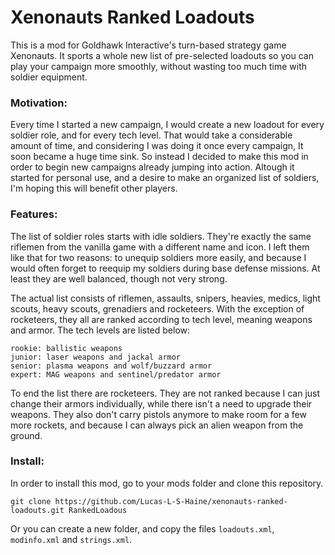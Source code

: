 # Xenonauts Ranked Loadouts

This is a mod for Goldhawk Interactive's turn-based strategy game Xenonauts.
It sports a whole new list of pre-selected loadouts so you can play your
campaign more smoothly, without wasting too much time with soldier equipment.

### Motivation:

Every time I started a new campaign, I would create a new loadout for every
soldier role, and for every tech level. That would take a considerable amount of
time, and considering I was doing it once every campaign, It soon became a huge
time sink. So instead I decided to make this mod in order to begin new campaigns
already jumping into action. Altough it started for personal use, and a desire
to make an organized list of soldiers, I'm hoping this will benefit other
players.

### Features:

The list of soldier roles starts with idle soldiers. They're exactly the same
riflemen from the vanilla game with a different name and icon. I left them like
that for two reasons: to unequip soldiers more easily, and because I would
often forget to reequip my soldiers during base defense missions. At least they
are well balanced, though not very strong.

The actual list consists of riflemen, assaults, snipers, heavies, medics, light
scouts, heavy scouts, grenadiers and rocketeers. With the exception of
rocketeers, they all are ranked according to tech level, meaning weapons and
armor. The tech levels are listed below:

```
rookie: ballistic weapons
junior: laser weapons and jackal armor
senior: plasma weapons and wolf/buzzard armor
expert: MAG weapons and sentinel/predator armor
```

To end the list there are rocketeers. They are not ranked because I can just
change their armors individually, while there isn't a need to upgrade their
weapons. They also don't carry pistols anymore to make room for a few more
rockets, and because I can always pick an alien weapon from the ground.

### Install:

In order to install this mod, go to your mods folder and clone this repository.
```
git clone https://github.com/Lucas-L-S-Haine/xenonauts-ranked-loadouts.git RankedLoadous
```
Or you can create a new folder, and copy the files `loadouts.xml`, `modinfo.xml`
and `strings.xml`.

